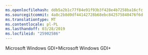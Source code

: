 ```yaml
---
ms.openlocfilehash: ddb5a2b1c77f84e91f93b3f428e4b7258ba16cfc
ms.sourcegitcommit: 4a8c2b8d0df44142728b68ebc842575840476f6d
ms.translationtype: MT
ms.contentlocale: pl-PL
ms.lasthandoff: 03/28/2019
ms.locfileid: "25902586"
---
```

<span data-ttu-id="d6a3f-101">Microsoft Windows GDI+</span><span class="sxs-lookup"><span data-stu-id="d6a3f-101">Microsoft Windows GDI+</span></span>